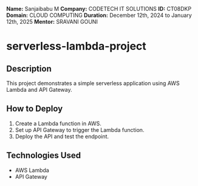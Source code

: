 **Name:** Sanjaibabu M
**Company:** CODETECH IT SOLUTIONS
**ID:** CT08DKP
**Domain:** CLOUD COMPUTING
**Duration:** December 12th, 2024 to January 12th, 2025 
**Mentor:** SRAVANI GOUNI

# serverless-lambda-project
## Description
This project demonstrates a simple serverless application using AWS Lambda and API Gateway.

## How to Deploy
1. Create a Lambda function in AWS.
2. Set up API Gateway to trigger the Lambda function.
3. Deploy the API and test the endpoint.

## Technologies Used
- AWS Lambda
- API Gateway

